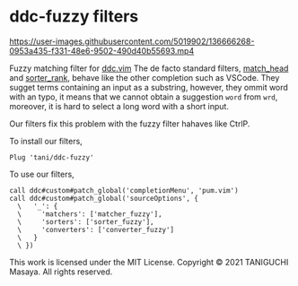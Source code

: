 # ddc-fuzzy filters

https://user-images.githubusercontent.com/5019902/136666268-0953a435-f331-48e6-9502-490d40b55693.mp4

Fuzzy matching filter for [ddc.vim](https://github.com/Shougo/ddc.vim)
The de facto standard filters, [match_head](https://github.com/Shougo/ddc-match_head) and [sorter_rank](https://github.com/Shougo/ddc-sorter_rank),
behave like the other completion such as VSCode.
They sugget terms containing an input as a substring, however, they ommit word with an typo,
it means that we cannot obtain a suggestion `word` from `wrd`, moreover, it is hard to select a long word with a short input.

Our filters fix this problem with the fuzzy filter hahaves like CtrlP.

To install our filters,

```viml
Plug 'tani/ddc-fuzzy'
```

To use our filters,

```viml
call ddc#custom#patch_global('completionMenu', 'pum.vim')
call ddc#custom#patch_global('sourceOptions', {
  \   '_': {
  \     'matchers': ['matcher_fuzzy'],
  \     'sorters': ['sorter_fuzzy'],
  \     'converters': ['converter_fuzzy']
  \   }
  \ })
```

This work is licensed under the MIT License.
Copyright &copy; 2021 TANIGUCHI Masaya. All rights reserved.
